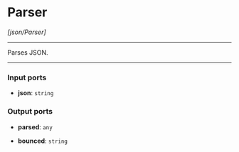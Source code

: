 # Parser

_[json/Parser]_

---

Parses JSON.<br>

---

### Input ports

* __json__: ` string `

### Output ports

* __parsed__: ` any `


* __bounced__: ` string `

